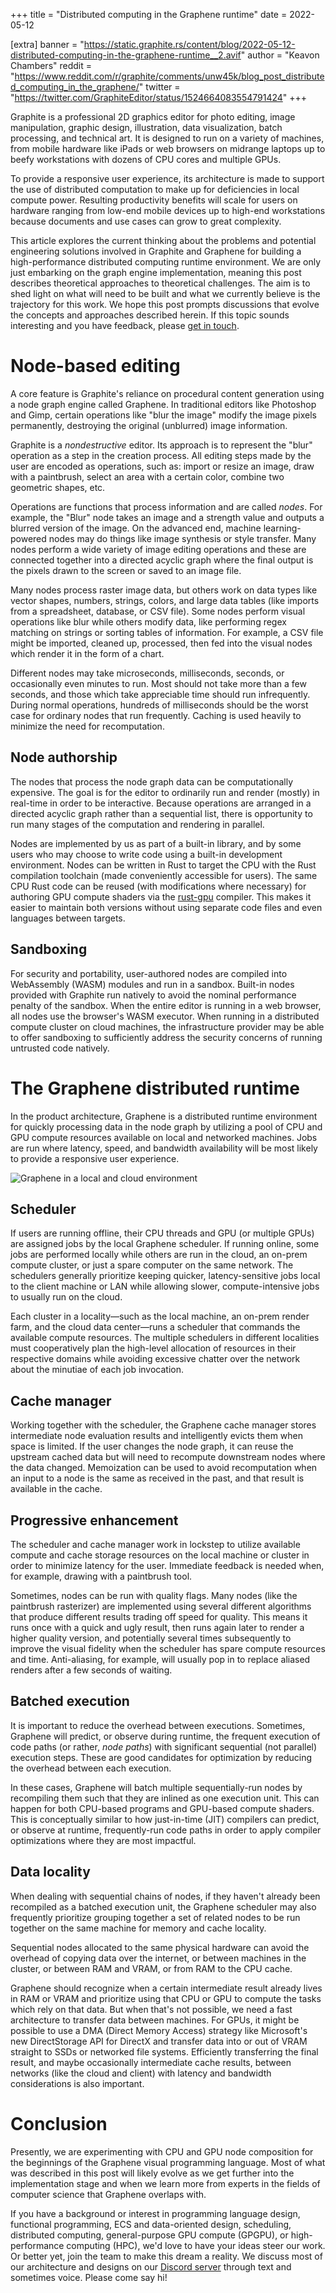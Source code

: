 +++
title = "Distributed computing in the Graphene runtime"
date = 2022-05-12

[extra]
banner = "https://static.graphite.rs/content/blog/2022-05-12-distributed-computing-in-the-graphene-runtime__2.avif"
author = "Keavon Chambers"
reddit = "https://www.reddit.com/r/graphite/comments/unw45k/blog_post_distributed_computing_in_the_graphene/"
twitter = "https://twitter.com/GraphiteEditor/status/1524664083554791424"
+++

Graphite is a professional 2D graphics editor for photo editing, image manipulation, graphic design, illustration, data visualization, batch processing, and technical art. It is designed to run on a variety of machines, from mobile hardware like iPads or web browsers on midrange laptops up to beefy workstations with dozens of CPU cores and multiple GPUs.

To provide a responsive user experience, its architecture is made to support the use of distributed computation to make up for deficiencies in local compute power. Resulting productivity benefits will scale for users on hardware ranging from low-end mobile devices up to high-end workstations because documents and use cases can grow to great complexity.

This article explores the current thinking about the problems and potential engineering solutions involved in Graphite and Graphene for building a high-performance distributed computing runtime environment. We are only just embarking on the graph engine implementation, meaning this post describes theoretical approaches to theoretical challenges. The aim is to shed light on what will need to be built and what we currently believe is the trajectory for this work. We hope this post prompts discussions that evolve the concepts and approaches described herein. If this topic sounds interesting and you have feedback, please [get in touch](/contact).

<!-- more -->

# Node-based editing

A core feature is Graphite's reliance on procedural content generation using a node graph engine called Graphene. In traditional editors like Photoshop and Gimp, certain operations like "blur the image" modify the image pixels permanently, destroying the original (unblurred) image information.

Graphite is a *nondestructive* editor. Its approach is to represent the "blur" operation as a step in the creation process. All editing steps made by the user are encoded as operations, such as: import or resize an image, draw with a paintbrush, select an area with a certain color, combine two geometric shapes, etc.

Operations are functions that process information and are called *nodes*. For example, the "Blur" node takes an image and a strength value and outputs a blurred version of the image. On the advanced end, machine learning-powered nodes may do things like image synthesis or style transfer. Many nodes perform a wide variety of image editing operations and these are connected together into a directed acyclic graph where the final output is the pixels drawn to the screen or saved to an image file.

Many nodes process raster image data, but others work on data types like vector shapes, numbers, strings, colors, and large data tables (like imports from a spreadsheet, database, or CSV file). Some nodes perform visual operations like blur while others modify data, like performing regex matching on strings or sorting tables of information. For example, a CSV file might be imported, cleaned up, processed, then fed into the visual nodes which render it in the form of a chart.

Different nodes may take microseconds, milliseconds, seconds, or occasionally even minutes to run. Most should not take more than a few seconds, and those which take appreciable time should run infrequently. During normal operations, hundreds of milliseconds should be the worst case for ordinary nodes that run frequently. Caching is used heavily to minimize the need for recomputation.

## Node authorship

The nodes that process the node graph data can be computationally expensive. The goal is for the editor to ordinarily run and render (mostly) in real-time in order to be interactive. Because operations are arranged in a directed acyclic graph rather than a sequential list, there is opportunity to run many stages of the computation and rendering in parallel.

Nodes are implemented by us as part of a built-in library, and by some users who may choose to write code using a built-in development environment. Nodes can be written in Rust to target the CPU with the Rust compilation toolchain (made conveniently accessible for users). The same CPU Rust code can be reused (with modifications where necessary) for authoring GPU compute shaders via the [rust-gpu](https://github.com/EmbarkStudios/rust-gpu) compiler. This makes it easier to maintain both versions without using separate code files and even languages between targets.

## Sandboxing

For security and portability, user-authored nodes are compiled into WebAssembly (WASM) modules and run in a sandbox. Built-in nodes provided with Graphite run natively to avoid the nominal performance penalty of the sandbox. When the entire editor is running in a web browser, all nodes use the browser's WASM executor. When running in a distributed compute cluster on cloud machines, the infrastructure provider may be able to offer sandboxing to sufficiently address the security concerns of running untrusted code natively.

# The Graphene distributed runtime

In the product architecture, Graphene is a distributed runtime environment for quickly processing data in the node graph by utilizing a pool of CPU and GPU compute resources available on local and networked machines. Jobs are run where latency, speed, and bandwidth availability will be most likely to provide a responsive user experience.

<img src="https://static.graphite.rs/content/blog/2022-05-12-distributed-computing-in-the-graphene-runtime/local-and-cloud.avif" onerror="this.onerror = null; this.src = this.src.replace('.avif', '.png')" alt="Graphene in a local and cloud environment" />

## Scheduler

If users are running offline, their CPU threads and GPU (or multiple GPUs) are assigned jobs by the local Graphene scheduler. If running online, some jobs are performed locally while others are run in the cloud, an on-prem compute cluster, or just a spare computer on the same network. The schedulers generally prioritize keeping quicker, latency-sensitive jobs local to the client machine or LAN while allowing slower, compute-intensive jobs to usually run on the cloud.

Each cluster in a locality—such as the local machine, an on-prem render farm, and the cloud data center—runs a scheduler that commands the available compute resources. The multiple schedulers in different localities must cooperatively plan the high-level allocation of resources in their respective domains while avoiding excessive chatter over the network about the minutiae of each job invocation.

## Cache manager

Working together with the scheduler, the Graphene cache manager stores intermediate node evaluation results and intelligently evicts them when space is limited. If the user changes the node graph, it can reuse the upstream cached data but will need to recompute downstream nodes where the data changed. Memoization can be used to avoid recomputation when an input to a node is the same as received in the past, and that result is available in the cache.

## Progressive enhancement

The scheduler and cache manager work in lockstep to utilize available compute and cache storage resources on the local machine or cluster in order to minimize latency for the user. Immediate feedback is needed when, for example, drawing with a paintbrush tool.

Sometimes, nodes can be run with quality flags. Many nodes (like the paintbrush rasterizer) are implemented using several different algorithms that produce different results trading off speed for quality. This means it runs once with a quick and ugly result, then runs again later to render a higher quality version, and potentially several times subsequently to improve the visual fidelity when the scheduler has spare compute resources and time. Anti-aliasing, for example, will usually pop in to replace aliased renders after a few seconds of waiting.

## Batched execution

It is important to reduce the overhead between executions. Sometimes, Graphene will predict, or observe during runtime, the frequent execution of code paths (or rather, *node paths*) with significant sequential (not parallel) execution steps. These are good candidates for optimization by reducing the overhead between each execution.

In these cases, Graphene will batch multiple sequentially-run nodes by recompiling them such that they are inlined as one execution unit. This can happen for both CPU-based programs and GPU-based compute shaders. This is conceptually similar to how just-in-time (JIT) compilers can predict, or observe at runtime, frequently-run code paths in order to apply compiler optimizations where they are most impactful.

## Data locality

When dealing with sequential chains of nodes, if they haven't already been recompiled as a batched execution unit, the Graphene scheduler may also frequently prioritize grouping together a set of related nodes to be run together on the same machine for memory and cache locality.

Sequential nodes allocated to the same physical hardware can avoid the overhead of copying data over the internet, or between machines in the cluster, or between RAM and VRAM, or from RAM to the CPU cache.

Graphene should recognize when a certain intermediate result already lives in RAM or VRAM and prioritize using that CPU or GPU to compute the tasks which rely on that data. But when that's not possible, we need a fast architecture to transfer data between machines. For GPUs, it might be possible to use a DMA (Direct Memory Access) strategy like Microsoft's new DirectStorage API for DirectX and transfer data into or out of VRAM straight to SSDs or networked file systems. Efficiently transferring the final result, and maybe occasionally intermediate cache results, between networks (like the cloud and client) with latency and bandwidth considerations is also important.

# Conclusion

Presently, we are experimenting with CPU and GPU node composition for the beginnings of the Graphene visual programming language. Most of what was described in this post will likely evolve as we get further into the implementation stage and when we learn more from experts in the fields of computer science that Graphene overlaps with.

If you have a background or interest in programming language design, functional programming, ECS and data-oriented design, scheduling, distributed computing, general-purpose GPU compute (GPGPU), or high-performance computing (HPC), we'd love to have your ideas steer our work. Or better yet, join the team to make this dream a reality. We discuss most of our architecture and designs on our [Discord server](https://discord.graphite.rs) through text and sometimes voice. Please come say hi!
